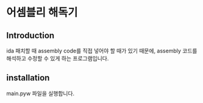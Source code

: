 # 어셈블리 해독기

## Introduction

ida 패치할 때 assembly code를 직접 넣어야 할 때가 있기 때문에, assembly 코드를 해석하고 수정할 수 있게 하는 프로그램입니다.

## installation

main.pyw 파일을 실행합니다.